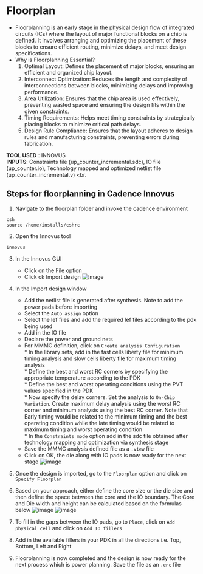 # Floorplan

* Floorplanning is an early stage in the physical design flow of integrated circuits (ICs) where the layout of major functional blocks on a chip is defined. It involves arranging and optimizing the placement of these blocks to ensure efficient routing, minimize delays, and meet design specifications.
* Why is Floorplanning Essential?
    1. Optimal Layout: Defines the placement of major blocks, ensuring an efficient and organized chip layout.
    2. Interconnect Optimization: Reduces the length and complexity of interconnections between blocks, minimizing delays and improving performance.
    3. Area Utilization: Ensures that the chip area is used effectively, preventing wasted space and ensuring the design fits within the given constraints.
    4. Timing Requirements: Helps meet timing constraints by strategically placing blocks to minimize critical path delays.
    5. Design Rule Compliance: Ensures that the layout adheres to design rules and manufacturing constraints, preventing errors during fabrication.

**TOOL USED** : INNOVUS <br>
**INPUTS**: Constraints file (up_counter_incremental.sdc), IO file (up_counter.io), Technology mapped and optimized netlist file (up_counter_incremental.v) <br.

## Steps for floorplanning in Cadence Innovus

1. Navigate to the floorplan folder and invoke the cadence environment
```
csh
source /home/installs/cshrc
```
2. Open the Innovus tool
```
innovus
```

3. In the Innovus GUI
    * Click on the File option
    * Click ok Import design
![image](https://github.com/user-attachments/assets/a17155b8-fb30-4405-82c8-a762ef628ad0)

4. In the Import design window
    * Add the netlist file is generated after synthesis. Note to add the power pads before importing
    * Select the `Auto assign` option
    * Select the lef files and add the required lef files according to the pdk being used
    * Add in the IO file
    * Declare the power and ground nets
    * For MMMC definition, click on `Create analysis Configuration` <br>
            * In the library sets, add in the fast cells liberty file for minimum timing analysis and slow cells liberty file for maximum timing analysis <br>
            * Define the best and worst RC corners by specifying the appropriate temperature according to the PDK <br>
            * Define the best and worst operating conditions using the PVT values specified in the PDK <br>
            * Now specify the delay corners. Set the analysis to `On-Chip Variation`. Create maximum delay analysis using the worst RC corner and minimum analysis using the best RC corner. Note that Early timing would be related to the minimum timing and the best operating condition while the late timing would be related to maximum timing and worst operating condition <br>
            * In the `Constraints mode` option add in the sdc file obtained after technology mapping and optimization via synthesis stage <br>
    * Save the MMMC analysis defined file as a `.view` file
    * Click on OK, the die along with IO pads is now ready for the next stage
![image](https://github.com/user-attachments/assets/af0467a1-0846-4c23-883d-5fd63ed24f2b)

5. Once the design is imported, go to the `Floorplan` option and click on `Specify Floorplan`
6. Based on your approach, either define the core size or the die size and then define the space between the core and the IO boundary. The Core and Die width and height can be calculated based on the formulas below
![image](https://github.com/user-attachments/assets/b080ac83-6622-42d3-ae51-67a053696ca4)
![image](https://github.com/user-attachments/assets/5a14ba71-0a8a-43c7-87d7-e833cb2659b5)

7. To fill in the gaps between the IO pads, go to `Place`, click on `Add physical cell` and click on `Add IO fillers`
8. Add in the available fillers in your PDK in all the directions i.e. Top, Bottom, Left and Right 
9. Floorplanning is now completed and the design is now ready for the next process which is power planning. Save the file as an `.enc` file

     
   
